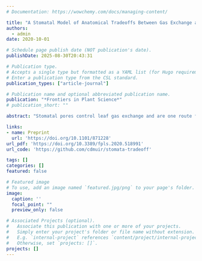 ```yaml
---
# Documentation: https://wowchemy.com/docs/managing-content/

title: "A Stomatal Model of Anatomical Tradeoffs Between Gas Exchange and Pathogen Colonization"
authors: 
  - admin
date: 2020-10-01

# Schedule page publish date (NOT publication's date).
publishDate: 2025-08-30T20:43:31

# Publication type.
# Accepts a single type but formatted as a YAML list (for Hugo requirements).
# Enter a publication type from the CSL standard.
publication_types: ["article-journal"]

# Publication name and optional abbreviated publication name.
publication: "*Frontiers in Plant Science*"
# publication_short: ""

abstract: "Stomatal pores control leaf gas exchange and are one route for infection of internal plant tissues by many foliar pathogens, setting up the potential for tradeoffs between photosynthesis and pathogen colonization. Anatomical shifts to lower stomatal density and/or size may also limit pathogen colonization, but such developmental changes could permanently reduce the gas exchange capacity for the life of the leaf. I developed and analyzed a spatially explicit model of pathogen colonization on the leaf as a function of stomatal size and density, anatomical traits which partially determine maximum rates of gas exchange. The model predicts greater stomatal size or density increases the probability of colonization, but the effect is most pronounced when the fraction of leaf surface covered by stomata is low. I also derived scaling relationships between stomatal size and density that preserves a given probability of colonization. These scaling relationships set up a potential anatomical conflict between limiting pathogen colonization and minimizing the fraction of leaf surface covered by stomata. Although a connection between gas exchange and pathogen defense has been suggested empirically, this is the first mathematical model connecting gas exchange and pathogen defense via stomatal anatomy. A limitation of the model is that it does not include variation in innate immunity and stomatal closure in response to pathogens. Nevertheless, the model makes predictions that can be tested with experiments and may explain variation in stomatal size and density among plants. The model is generalizable to many types of pathogens, but lacks significant biological realism that may be needed for precise predictions."

links:
- name: Preprint
  url: 'https://doi.org/10.1101/871228'
url_pdf: 'https://doi.org/10.3389/fpls.2020.518991'
url_code: 'https://github.com/cdmuir/stomata-tradeoff'

tags: []
categories: []
featured: false

# Featured image
# To use, add an image named `featured.jpg/png` to your page's folder. 
image:
  caption: ''
  focal_point: ""
  preview_only: false

# Associated Projects (optional).
#   Associate this publication with one or more of your projects.
#   Simply enter your project's folder or file name without extension.
#   E.g. `internal-project` references `content/project/internal-project/index.md`.
#   Otherwise, set `projects: []`.
projects: []
---
```

